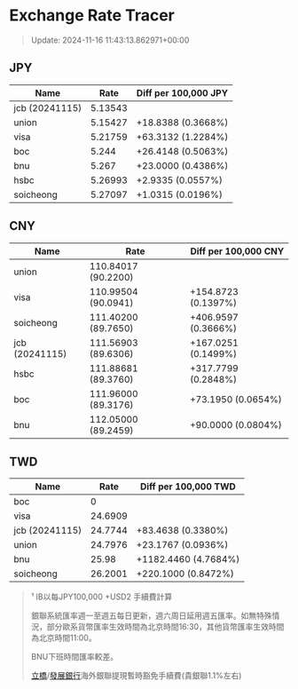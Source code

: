 # Exchange Rate Tracer

> Update: 2024-11-16 11:43:13.862971+00:00

## JPY

| Name           |    Rate | Diff per 100,000 JPY   |
|----------------|---------|------------------------|
| jcb (20241115) | 5.13543 |                        |
| union          | 5.15427 | +18.8388 (0.3668%)     |
| visa           | 5.21759 | +63.3132 (1.2284%)     |
| boc            | 5.244   | +26.4148 (0.5063%)     |
| bnu            | 5.267   | +23.0000 (0.4386%)     |
| hsbc           | 5.26993 | +2.9335 (0.0557%)      |
| soicheong      | 5.27097 | +1.0315 (0.0196%)      |

## CNY

| Name           | Rate                | Diff per 100,000 CNY   |
|----------------|---------------------|------------------------|
| union          | 110.84017	(90.2200) |                        |
| visa           | 110.99504	(90.0941) | +154.8723 (0.1397%)    |
| soicheong      | 111.40200	(89.7650) | +406.9597 (0.3666%)    |
| jcb (20241115) | 111.56903	(89.6306) | +167.0251 (0.1499%)    |
| hsbc           | 111.88681	(89.3760) | +317.7799 (0.2848%)    |
| boc            | 111.96000	(89.3176) | +73.1950 (0.0654%)     |
| bnu            | 112.05000	(89.2459) | +90.0000 (0.0804%)     |

## TWD

| Name           |    Rate | Diff per 100,000 TWD   |
|----------------|---------|------------------------|
| boc            |  0      |                        |
| visa           | 24.6909 |                        |
| jcb (20241115) | 24.7744 | +83.4638 (0.3380%)     |
| union          | 24.7976 | +23.1767 (0.0936%)     |
| bnu            | 25.98   | +1182.4460 (4.7684%)   |
| soicheong      | 26.2001 | +220.1000 (0.8472%)    |


> ¹ IB以每JPY100,000 +USD2 手續費計算
>
> 銀聯系統匯率週一至週五每日更新，週六周日延用週五匯率。如無特殊情況，部分歐系貨幣匯率生效時間為北京時間16:30，其他貨幣匯率生效時間為北京時間11:00。
>
> BNU下班時間匯率較差。
>
> [立橋](https://www.wlbank.com.mo/uploads/ueditor/file/20181211/1544536513900230.pdf)/[發展銀行](https://www.mdb.com.mo/Service_Charges_20230728.pdf)海外銀聯提現暫時豁免手續費(貴銀聯1.1%左右)

